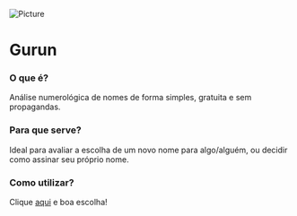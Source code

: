 ![Picture](http://carlosrobertofreire.github.io//gurun/images/logo128.4cf5cccc.png)

# Gurun #

### O que é? ###
Análise numerológica de nomes de forma simples, gratuita e sem propagandas.

### Para que serve? ###
Ideal para avaliar a escolha de um novo nome para algo/alguém, ou decidir como assinar seu próprio nome.

### Como utilizar? ###
Clique [aqui](http://carlosrobertofreire.github.io/gurun/#/) e boa escolha!
